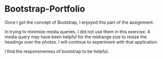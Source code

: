 # Bootstrap-Portfolio

Once I got the concept of Bootstrap, I enjoyed this part of the assignment. 

In trying to minimize media queries, I did not use them in this exercise. A media query may have been helpful for the midrange size to resize the headings over the photos. I will continue to experiment with that application. 

I find the responsiveness of bootstrap to be helpful. 